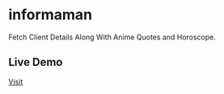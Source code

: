 # informaman
Fetch Client Details Along With Anime Quotes and Horoscope.

## Live Demo

<a href="https://informaman.netlify.app/">Visit</a>
